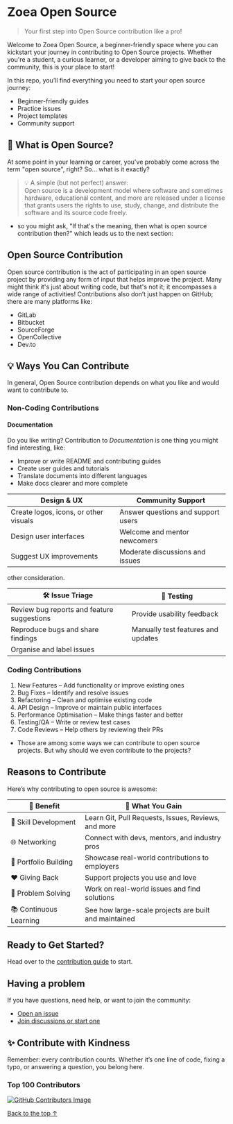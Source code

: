 # Zoea Open Source

> Your first step into Open Source contribution like a pro!

Welcome to Zoea Open Source, a beginner-friendly space where you can kickstart your journey in contributing to Open Source projects. Whether you're a student, a curious learner, or a developer aiming to give back to the community, this is your place to start!

In this repo, you’ll find everything you need to start your open source journey:

- Beginner-friendly guides
- Practice issues
- Project templates
- Community support

## 🌱 What is Open Source?

At some point in your learning or career, you've probably come across the term "open source", right? So... what is it exactly?

> 💡 A simple (but not perfect) answer: <br>
> Open source is a development model where software and sometimes hardware, educational content, and more are released under a license that grants users the rights to use, study, change, and distribute the software and its source code freely.

- so you might ask, "If that's the meaning, then what is open source contribution then?" which leads us to the next section:

## Open Source Contribution

Open source contribution is the act of participating in an open source project by providing any form of input that helps improve the project. Many might think it's just about writing code, but that's not it; it encompasses a wide range of activities! Contributions also don’t just happen on GitHub; there are many platforms like:

- GitLab
- Bitbucket
- SourceForge
- OpenCollective
- Dev.to


## 💡 Ways You Can Contribute

In general, Open Source contribution depends on what you like and would want to contribute to.

### Non-Coding Contributions

#### Documentation
Do you like writing? Contribution to *Documentation* is one thing you might find interesting, like:

- Improve or write README and contributing guides
- Create user guides and tutorials
- Translate documents into different languages
- Make docs clearer and more complete

|Design & UX| Community Support|
|--|--|
| Create logos, icons, or other visuals | Answer questions and support users|
| Design user interfaces | Welcome and mentor newcomers|
| Suggest UX improvements| Moderate discussions and issues|

other consideration.

|🛠️ Issue Triage| 🧪 Testing|
|--|--|
|Review bug reports and feature suggestions| Provide usability feedback|
|Reproduce bugs and share findings| Manually test features and updates|
|Organise and label issues||

### Coding Contributions

1. New Features – Add functionality or improve existing ones
2. Bug Fixes – Identify and resolve issues
3. Refactoring – Clean and optimise existing code
4. API Design – Improve or maintain public interfaces
5. Performance Optimisation – Make things faster and better
6. Testing/QA – Write or review test cases
7. Code Reviews – Help others by reviewing their PRs

- Those are among some ways we can contribute to open source projects. But why should we even contribute to the projects?

## Reasons to Contribute

Here’s why contributing to open source is awesome:

| 🚀 Benefit             | 🌟 What You Gain                                      |
| ---------------------- | ----------------------------------------------------- |
| 💼 Skill Development   | Learn Git, Pull Requests, Issues, Reviews, and more   |
| 🌐 Networking          | Connect with devs, mentors, and industry pros         |
| 📁 Portfolio Building  | Showcase real-world contributions to employers        |
| ❤️ Giving Back         | Support projects you use and love                     |
| 🧠 Problem Solving     | Work on real-world issues and find solutions          |
| 📚 Continuous Learning | See how large-scale projects are built and maintained |

## Ready to Get Started?

Head over to the [contribution guide](https://github.com/rezzcode/zoea-opensource/blob/main/CONTRIBUTING.md) to start.

## Having a problem

If you have questions, need help, or want to join the community:

- [Open an issue](https://github.com/rezzcode/zoea-opensource/issues)
- [Join discussions or start one](https://github.com/rezzcode/zoea-opensource/discussions)

## ✨ Contribute with Kindness

Remember: every contribution counts. Whether it’s one line of code, fixing a typo, or answering a question, you belong here.

### Top 100 Contributors

[![GitHub Contributors Image](https://contrib.rocks/image?repo=rezzcode/zoea-opensource)](https://github.com/rezzcode/zoea-opensource/graphs/contributors)

[Back to the top &uparrow;](#zoea-open-source)
